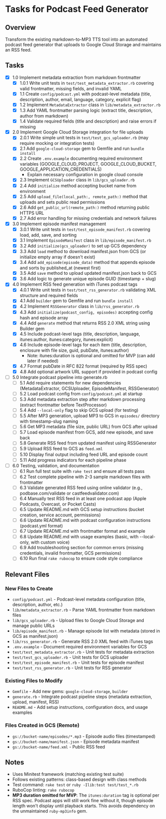 # Tasks for Podcast Feed Generator

## Overview
Transform the existing markdown-to-MP3 TTS tool into an automated podcast feed generator that uploads to Google Cloud Storage and maintains an RSS feed.

## Tasks

- [x] 1.0 Implement metadata extraction from markdown frontmatter
  - [x] 1.0.1 Write unit tests in `test/test_metadata_extractor.rb` covering valid frontmatter, missing fields, and invalid YAML
  - [x] 1.1 Create `config/podcast.yml` with podcast-level metadata (title, description, author, email, language, category, explicit flag)
  - [x] 1.2 Implement `MetadataExtractor` class in `lib/metadata_extractor.rb`
  - [x] 1.3 Add YAML frontmatter parsing logic (extract title, description, author from markdown)
  - [x] 1.4 Validate required fields (title and description) and raise errors if missing

- [x] 2.0 Implement Google Cloud Storage integration for file uploads
  - [x] 2.0.1 Write simple unit tests in `test/test_gcs_uploader.rb` (may require mocking or integration tests)
  - [x] 2.1 Add `google-cloud-storage` gem to Gemfile and run `bundle install`
  - [x] 2.2 Create `.env.example` documenting required environment variables (GOOGLE_CLOUD_PROJECT, GOOGLE_CLOUD_BUCKET, GOOGLE_APPLICATION_CREDENTIALS)
    - Explain necessary configuration in google cloud console
  - [x] 2.3 Implement `GCSUploader` class in `lib/gcs_uploader.rb`
  - [x] 2.4 Add `initialize` method accepting bucket name from environment
  - [x] 2.5 Add `upload_file(local_path:, remote_path:)` method that uploads and sets public read permissions
  - [x] 2.6 Add `get_public_url(remote_path:)` method returning public HTTPS URL
  - [x] 2.7 Add error handling for missing credentials and network failures

- [x] 3.0 Implement episode manifest management
  - [x] 3.0.1 Write unit tests in `test/test_episode_manifest.rb` covering load, add, save, and sorting
  - [x] 3.1 Implement `EpisodeManifest` class in `lib/episode_manifest.rb`
  - [x] 3.2 Add `initialize(gcs_uploader)` to set up GCS dependency
  - [x] 3.3 Add `load` method to download manifest.json from GCS (or initialize empty array if doesn't exist)
  - [x] 3.4 Add `add_episode(episode_data)` method that appends episode and sorts by published_at (newest first)
  - [x] 3.5 Add `save` method to upload updated manifest.json back to GCS
  - [x] 3.6 Add logic to generate unique episode GUID (timestamp + slug)

- [x] 4.0 Implement RSS feed generation with iTunes podcast tags
  - [x] 4.0.1 Write unit tests in `test/test_rss_generator.rb` validating XML structure and required fields
  - [x] 4.1 Add `builder` gem to Gemfile and run `bundle install`
  - [x] 4.2 Implement `RSSGenerator` class in `lib/rss_generator.rb`
  - [x] 4.3 Add `initialize(podcast_config, episodes)` accepting config hash and episode array
  - [x] 4.4 Add `generate` method that returns RSS 2.0 XML string using Builder gem
  - [x] 4.5 Include podcast-level tags (title, description, language, itunes:author, itunes:category, itunes:explicit)
  - [x] 4.6 Include episode-level tags for each item (title, description, enclosure with file size, guid, pubDate, itunes:author)
    - Note: itunes:duration is optional and omitted for MVP (can add later if needed)
  - [x] 4.7 Format pubDate in RFC 822 format (required by RSS spec)
  - [x] 4.8 Add optional artwork URL support if provided in podcast config

- [ ] 5.0 Integrate podcast pipeline into generate.rb
  - [ ] 5.1 Add require statements for new dependencies (MetadataExtractor, GCSUploader, EpisodeManifest, RSSGenerator)
  - [ ] 5.2 Load podcast config from `config/podcast.yml` at startup
  - [ ] 5.3 Add metadata extraction step after markdown processing (extract frontmatter before TextProcessor)
  - [ ] 5.4 Add `--local-only` flag to skip GCS upload (for testing)
  - [ ] 5.5 After MP3 generation, upload MP3 to GCS in `episodes/` directory with timestamp-slug naming
  - [ ] 5.6 Get MP3 metadata (file size, public URL) from GCS after upload
  - [ ] 5.7 Load episode manifest from GCS, add new episode, and save back
  - [ ] 5.8 Generate RSS feed from updated manifest using RSSGenerator
  - [ ] 5.9 Upload RSS feed to GCS as `feed.xml`
  - [ ] 5.10 Display final output including feed URL and episode count
  - [ ] 5.11 Add progress indicators for each pipeline phase

- [ ] 6.0 Testing, validation, and documentation
  - [ ] 6.1 Run full test suite with `rake test` and ensure all tests pass
  - [ ] 6.2 Test complete pipeline with 2-3 sample markdown files with frontmatter
  - [ ] 6.3 Validate generated RSS feed using online validator (e.g., podbase.com/validate or castfeedvalidator.com)
  - [ ] 6.4 Manually test RSS feed in at least one podcast app (Apple Podcasts, Overcast, or Pocket Casts)
  - [ ] 6.5 Update README.md with GCS setup instructions (bucket creation, service account, permissions)
  - [ ] 6.6 Update README.md with podcast configuration instructions (podcast.yml format)
  - [ ] 6.7 Update README.md with frontmatter format and example
  - [ ] 6.8 Update README.md with usage examples (basic, with --local-only, with custom voice)
  - [ ] 6.9 Add troubleshooting section for common errors (missing credentials, invalid frontmatter, GCS permissions)
  - [ ] 6.10 Run final `rake rubocop` to ensure code style compliance

## Relevant Files

### New Files to Create

- `config/podcast.yml` - Podcast-level metadata configuration (title, description, author, etc.)
- `lib/metadata_extractor.rb` - Parse YAML frontmatter from markdown files
- `lib/gcs_uploader.rb` - Upload files to Google Cloud Storage and manage public URLs
- `lib/episode_manifest.rb` - Manage episode list with metadata (stored in GCS as manifest.json)
- `lib/rss_generator.rb` - Generate RSS 2.0 XML feed with iTunes tags
- `.env.example` - Document required environment variables for GCS
- `test/test_metadata_extractor.rb` - Unit tests for metadata extraction
- `test/test_gcs_uploader.rb` - Unit tests for GCS uploader
- `test/test_episode_manifest.rb` - Unit tests for episode manifest
- `test/test_rss_generator.rb` - Unit tests for RSS generator

### Existing Files to Modify

- `Gemfile` - Add new gems: `google-cloud-storage`, `builder`
- `generate.rb` - Integrate podcast pipeline steps (metadata extraction, upload, manifest, RSS)
- `README.md` - Add setup instructions, configuration docs, and usage examples

### Files Created in GCS (Remote)

- `gs://bucket-name/episodes/*.mp3` - Episode audio files (timestamped)
- `gs://bucket-name/manifest.json` - Episode metadata manifest
- `gs://bucket-name/feed.xml` - Public RSS feed

## Notes

- Uses Minitest framework (matching existing test suite)
- Follows existing patterns: class-based design with class methods
- Test command: `rake test` or `ruby -Ilib:test test/test_*.rb`
- RuboCop linting: `rake rubocop`
- **MP3 duration omitted for MVP**: The `itunes:duration` tag is optional per RSS spec. Podcast apps will still work fine without it, though episode length won't display until playback starts. This avoids dependency on the unmaintained `ruby-mp3info` gem.
